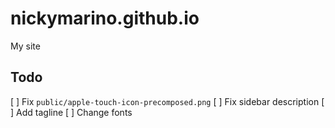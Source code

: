# nickymarino.github.io

My site

## Todo

[ ] Fix `public/apple-touch-icon-precomposed.png`
[ ] Fix sidebar description
[ ] Add tagline
[ ] Change fonts
